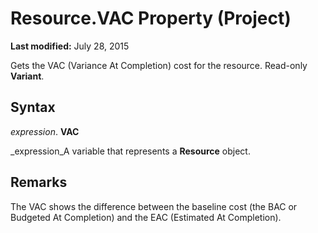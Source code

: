 
# Resource.VAC Property (Project)

 **Last modified:** July 28, 2015

Gets the VAC (Variance At Completion) cost for the resource. Read-only  **Variant**.

## Syntax

 _expression_. **VAC**

 _expression_A variable that represents a  **Resource** object.


## Remarks

The VAC shows the difference between the baseline cost (the BAC or Budgeted At Completion) and the EAC (Estimated At Completion).

